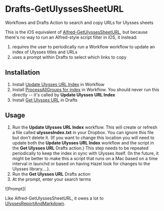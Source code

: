 # Drafts-GetUlyssesSheetURL
Workflows and Drafts Action to search and copy URLs for Ulysses sheets

This is the iOS equivalent of [Alfred-GetUlyssesSheetURL](https://github.com/derickfay/Alfred-GetUlyssesSheetURL), but because there's no way to run an Alfred-style script filter in iOS, it instead:
1. requires the user to periodically run a Workflow workflow to update an index of Ulysses titles and URLs
2. uses a prompt within Drafts to select which links to copy

## Installation
1. Install [Update Ulysses URL Index](https://workflow.is/workflows/59cbeb1056ee490da6f356098168759d) in Workflow
2. Install [ProcessAllGroups for index](https://workflow.is/workflows/4ea1a8ee9cfa47c4b8d51ab07bdb95da) in Workflow.  You should never run this directly -- it's called by **Update Ulysses URL Index**
3. Install [Get Ulysses URL](https://actions.getdrafts.com/a/1Mj) in Drafts

## Usage

1. Run the **Update Ulysses URL Index** workflow.  This will create or refresh a file called **ulyssesIndex.txt** in your Dropbox.  You can ignore this file but don't delete it.  (If you want to change this location you will need to update both the **Update Ulysses URL Index** workflow and the script in the **Get Ulysses URL** Drafts action.)  This step needs to be repeated periodically to keep the index in sync with Ulysses itself.  (In the future, it might be better to make this a script that runs on a Mac based on a time interval in launchd or based on having Hazel look for changes to the Ulysses library....).
2. Run the **Get Ulysses URL** Drafts action
3. At the prompt, enter your search terms

![Prompt](


Like Alfred-GetUlyssesSheetURL, it owes a lot to [UlyssesReportAndMarkdown](https://github.com/rovest/UlyssesReportAndMarkdown).

